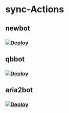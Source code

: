 # sync-Actions
## newbot
### [![Deploy](https://www.herokucdn.com/deploy/button.png)](https://dashboard.heroku.com/new?template=https://github.com/wwpry/bot-h)
## qbbot
### [![Deploy](https://www.herokucdn.com/deploy/button.png)](https://dashboard.heroku.com/new?template=https://github.com/winkxx/qbittorrent_heroku)
## aria2bot
### [![Deploy](https://www.herokucdn.com/deploy/button.png)](https://dashboard.heroku.com/new?template=https://github.com/winkxx/aria2-ariang-docker)
